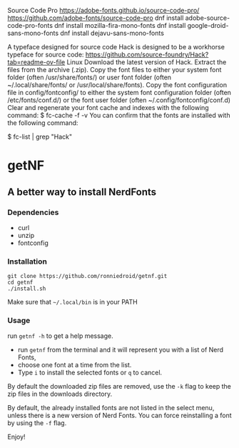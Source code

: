 Source Code Pro
https://adobe-fonts.github.io/source-code-pro/
https://github.com/adobe-fonts/source-code-pro
dnf install adobe-source-code-pro-fonts
dnf install mozilla-fira-mono-fonts
dnf install google-droid-sans-mono-fonts
dnf install dejavu-sans-mono-fonts

A typeface designed for source code
Hack is designed to be a workhorse typeface for source code:
https://github.com/source-foundry/Hack?tab=readme-ov-file
Linux
Download the latest version of Hack.
Extract the files from the archive (.zip).
Copy the font files to either your system font folder (often /usr/share/fonts/) or user font folder (often ~/.local/share/fonts/ or /usr/local/share/fonts).
Copy the font configuration file in config/fontconfig/ to either the system font configuration folder (often /etc/fonts/conf.d/) or the font user folder (often ~/.config/fontconfig/conf.d)
Clear and regenerate your font cache and indexes with the following command:
$ fc-cache -f -v
You can confirm that the fonts are installed with the following command:

$ fc-list | grep "Hack"




# getNF

## A better way to install NerdFonts

### Dependencies

- curl
- unzip
- fontconfig

### Installation

```
git clone https://github.com/ronniedroid/getnf.git
cd getnf
./install.sh
```

Make sure that `~/.local/bin` is in your PATH

### Usage

run `getnf -h` to get a help message.

- run `getnf` from the terminal and it will represent you with a list of Nerd Fonts,
- choose one font at a time from the list.
- Type `i` to install the selected fonts or `q` to  cancel.

By default the downloaded zip files are removed,
use the `-k` flag to keep the zip files in the downloads directory.

By default, the already installed fonts are not listed in the select menu,
unless there is a new version of Nerd Fonts.
You can force reinstalling a font by using the `-f` flag.

Enjoy!
